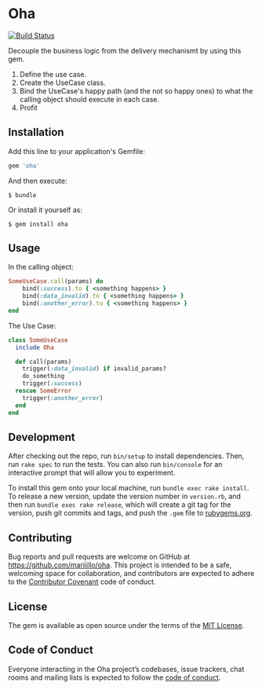 # Oha
[![Build Status](https://travis-ci.org/mariiillo/oha.svg?branch=master)](https://travis-ci.org/mariiillo/oha)

Decouple the business logic from the delivery mechanismt by using this gem.
1. Define the use case.
2. Create the UseCase class.
3. Bind the UseCase's happy path (and the not so happy ones) to what the calling object should execute in each case.
4. Profit

## Installation

Add this line to your application's Gemfile:

```ruby
gem 'oha'
```

And then execute:

    $ bundle

Or install it yourself as:

    $ gem install oha

## Usage

In the calling object:
```ruby
SomeUseCase.call(params) do
    bind(:success).to { <something happens> }
    bind(:data_invalid).to { <something happens> }
    bind(:another_error).to { <something happens> }
end
```

The Use Case:
```ruby
class SomeUseCase
  include Oha

  def call(params)
    trigger(:data_invalid) if invalid_params?
    do_something
    trigger(:success)
  rescue SomeError
    trigger(:another_error)
  end
end
```

## Development

After checking out the repo, run `bin/setup` to install dependencies. Then, run `rake spec` to run the tests. You can also run `bin/console` for an interactive prompt that will allow you to experiment.

To install this gem onto your local machine, run `bundle exec rake install`. To release a new version, update the version number in `version.rb`, and then run `bundle exec rake release`, which will create a git tag for the version, push git commits and tags, and push the `.gem` file to [rubygems.org](https://rubygems.org).

## Contributing

Bug reports and pull requests are welcome on GitHub at https://github.com/mariiillo/oha. This project is intended to be a safe, welcoming space for collaboration, and contributors are expected to adhere to the [Contributor Covenant](http://contributor-covenant.org) code of conduct.

## License

The gem is available as open source under the terms of the [MIT License](https://opensource.org/licenses/MIT).

## Code of Conduct

Everyone interacting in the Oha project’s codebases, issue trackers, chat rooms and mailing lists is expected to follow the [code of conduct](https://github.com/[USERNAME]/oha/blob/master/CODE_OF_CONDUCT.md).
